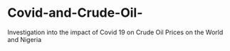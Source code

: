 # Covid-and-Crude-Oil-
Investigation into the impact of Covid 19 on Crude Oil Prices on the World and Nigeria
